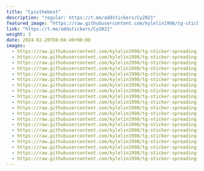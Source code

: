 ```yaml
---
title: "Cyisthebest"
description: "regular: https://t.me/addstickers/Cy2021"
featured_image: "https://raw.githubusercontent.com/kylelin1998/tg-sticker-spreading-worldwide-images/main/img/a979b87f-54b2-423d-84a5-285585cd22b1.jpg"
link: "https://t.me/addstickers/Cy2021"
weight: 3
date: 2024-02-20T08:04:49+08:00
images:
  - https://raw.githubusercontent.com/kylelin1998/tg-sticker-spreading-worldwide-images/main/img/a979b87f-54b2-423d-84a5-285585cd22b1.jpg
  - https://raw.githubusercontent.com/kylelin1998/tg-sticker-spreading-worldwide-images/main/img/e468f097-71d2-49d2-b725-f84f03822d67.jpg
  - https://raw.githubusercontent.com/kylelin1998/tg-sticker-spreading-worldwide-images/main/img/e22359b4-4a50-4361-9c8c-de4cd7c9f350.jpg
  - https://raw.githubusercontent.com/kylelin1998/tg-sticker-spreading-worldwide-images/main/img/c91d8326-8097-462d-9393-0d07da597bdc.jpg
  - https://raw.githubusercontent.com/kylelin1998/tg-sticker-spreading-worldwide-images/main/img/d107fe00-56ed-4ebf-85ba-a41eec5c6a17.jpg
  - https://raw.githubusercontent.com/kylelin1998/tg-sticker-spreading-worldwide-images/main/img/8957f6ab-85ed-48ae-96a6-01c66705ccc8.jpg
  - https://raw.githubusercontent.com/kylelin1998/tg-sticker-spreading-worldwide-images/main/img/33717e8f-649e-4421-a341-55f748e64c65.jpg
  - https://raw.githubusercontent.com/kylelin1998/tg-sticker-spreading-worldwide-images/main/img/bafd494d-3834-4b31-bb39-1ca19febe1a1.jpg
  - https://raw.githubusercontent.com/kylelin1998/tg-sticker-spreading-worldwide-images/main/img/08a4c22f-985c-4a89-ae3b-9a68507d6740.jpg
  - https://raw.githubusercontent.com/kylelin1998/tg-sticker-spreading-worldwide-images/main/img/83a62999-8905-44d3-8d84-e562d869f7a3.jpg
  - https://raw.githubusercontent.com/kylelin1998/tg-sticker-spreading-worldwide-images/main/img/c79608d3-05e5-46e9-bd92-c2e34a899bbe.jpg
  - https://raw.githubusercontent.com/kylelin1998/tg-sticker-spreading-worldwide-images/main/img/36637e66-2fb6-4728-a1a4-d0f1c8fef7c6.jpg
  - https://raw.githubusercontent.com/kylelin1998/tg-sticker-spreading-worldwide-images/main/img/d8019959-e529-4165-896f-919c6300ed59.jpg
  - https://raw.githubusercontent.com/kylelin1998/tg-sticker-spreading-worldwide-images/main/img/c1feff95-ef2e-4f74-a790-87a6317b3bcf.jpg
  - https://raw.githubusercontent.com/kylelin1998/tg-sticker-spreading-worldwide-images/main/img/0f74ec0c-6416-4db9-8674-10326638d43c.jpg
  - https://raw.githubusercontent.com/kylelin1998/tg-sticker-spreading-worldwide-images/main/img/4812937b-562a-4c26-b25d-48409f3c722c.jpg
  - https://raw.githubusercontent.com/kylelin1998/tg-sticker-spreading-worldwide-images/main/img/6548ec0c-9567-4d44-93d6-c45e63e38cda.jpg
  - https://raw.githubusercontent.com/kylelin1998/tg-sticker-spreading-worldwide-images/main/img/49cd924d-1f2c-4031-a3b7-92580295ad06.jpg
  - https://raw.githubusercontent.com/kylelin1998/tg-sticker-spreading-worldwide-images/main/img/f0fac27a-f489-49da-8ff1-e2e8b1c1d093.jpg
  - https://raw.githubusercontent.com/kylelin1998/tg-sticker-spreading-worldwide-images/main/img/653a54f2-b59f-4bdc-a438-f114bb94640d.jpg
---
```

